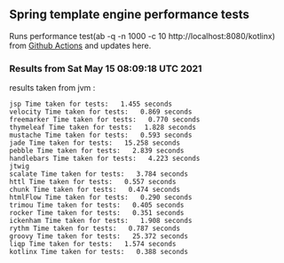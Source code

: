 
<script async src="//pagead2.googlesyndication.com/pagead/js/adsbygoogle.js"></script>
<script>
    (adsbygoogle = window.adsbygoogle || []).push({
         google_ad_client: "ca-pub-7118095690658891",
         enable_page_level_ads: true
    });
</script>

## Spring template engine performance tests

Runs performance test(ab -q -n 1000 -c 10 http://localhost:8080/kotlinx) from [Github Actions](https://github.com/ozkanpakdil/spring-comparing-template-engines/actions) and updates here.

### Results from Sat May 15 08:09:18 UTC 2021
results taken from jvm :
```
jsp Time taken for tests:   1.455 seconds
velocity Time taken for tests:   0.869 seconds
freemarker Time taken for tests:   0.770 seconds
thymeleaf Time taken for tests:   1.828 seconds
mustache Time taken for tests:   0.593 seconds
jade Time taken for tests:   15.258 seconds
pebble Time taken for tests:   2.839 seconds
handlebars Time taken for tests:   4.223 seconds
jtwig 
scalate Time taken for tests:   3.784 seconds
httl Time taken for tests:   0.557 seconds
chunk Time taken for tests:   0.474 seconds
htmlFlow Time taken for tests:   0.290 seconds
trimou Time taken for tests:   0.405 seconds
rocker Time taken for tests:   0.351 seconds
ickenham Time taken for tests:   1.908 seconds
rythm Time taken for tests:   0.787 seconds
groovy Time taken for tests:   25.372 seconds
liqp Time taken for tests:   1.574 seconds
kotlinx Time taken for tests:   0.388 seconds
```

